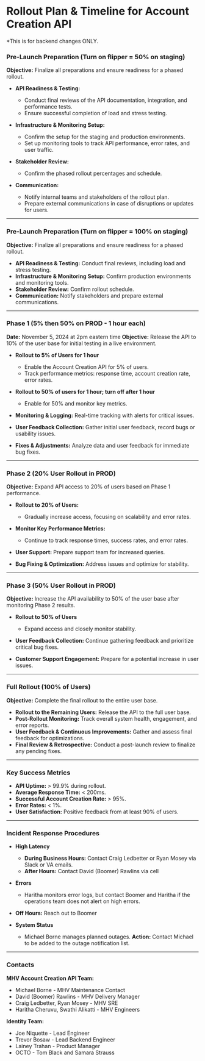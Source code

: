 # Rollout Plan & Timeline for Account Creation API
*This is for backend changes ONLY.

### Pre-Launch Preparation (Turn on flipper = 50% on staging)
**Objective:** Finalize all preparations and ensure readiness for a phased rollout.

- **API Readiness & Testing:**
  - Conduct final reviews of the API documentation, integration, and performance tests.
  - Ensure successful completion of load and stress testing.

- **Infrastructure & Monitoring Setup:**
  - Confirm the setup for the staging and production environments.
  - Set up monitoring tools to track API performance, error rates, and user traffic.

- **Stakeholder Review:**
  - Confirm the phased rollout percentages and schedule.

- **Communication:**
  - Notify internal teams and stakeholders of the rollout plan.
  - Prepare external communications in case of disruptions or updates for users.

---

### Pre-Launch Preparation (Turn on flipper = 100% on staging)
**Objective:** Finalize all preparations and ensure readiness for a phased rollout.

- **API Readiness & Testing:** Conduct final reviews, including load and stress testing.
- **Infrastructure & Monitoring Setup:** Confirm production environments and monitoring tools.
- **Stakeholder Review:** Confirm rollout schedule.
- **Communication:** Notify stakeholders and prepare external communications.

---

### Phase 1 (5% then 50% on PROD - 1 hour each)  
**Date:** November 5, 2024 at 2pm eastern time
**Objective:** Release the API to 10% of the user base for initial testing in a live environment.

- **Rollout to 5% of Users for 1 hour**
  - Enable the Account Creation API for 5% of users.
  - Track performance metrics: response time, account creation rate, error rates.

- **Rollout to 50% of users for 1 hour; turn off after 1 hour**
  - Enable for 50% and monitor key metrics.

- **Monitoring & Logging:** Real-time tracking with alerts for critical issues.
- **User Feedback Collection:** Gather initial user feedback, record bugs or usability issues.
- **Fixes & Adjustments:** Analyze data and user feedback for immediate bug fixes.

---

### Phase 2 (20% User Rollout in PROD)
**Objective:** Expand API access to 20% of users based on Phase 1 performance.

- **Rollout to 20% of Users:**
  - Gradually increase access, focusing on scalability and error rates.

- **Monitor Key Performance Metrics:**
  - Continue to track response times, success rates, and error rates.

- **User Support:** Prepare support team for increased queries.
- **Bug Fixing & Optimization:** Address issues and optimize for stability.

---

### Phase 3 (50% User Rollout in PROD)
**Objective:** Increase the API availability to 50% of the user base after monitoring Phase 2 results.

- **Rollout to 50% of Users**
  - Expand access and closely monitor stability.

- **User Feedback Collection:** Continue gathering feedback and prioritize critical bug fixes.
- **Customer Support Engagement:** Prepare for a potential increase in user issues.

---

### Full Rollout (100% of Users)
**Objective:** Complete the final rollout to the entire user base.

- **Rollout to the Remaining Users:** Release the API to the full user base.
- **Post-Rollout Monitoring:** Track overall system health, engagement, and error reports.
- **User Feedback & Continuous Improvements:** Gather and assess final feedback for optimizations.
- **Final Review & Retrospective:** Conduct a post-launch review to finalize any pending fixes.

---

### Key Success Metrics
- **API Uptime:** > 99.9% during rollout.
- **Average Response Time:** < 200ms.
- **Successful Account Creation Rate:** > 95%.
- **Error Rates:** < 1%.
- **User Satisfaction:** Positive feedback from at least 90% of users.

---

### Incident Response Procedures
- **High Latency**
  - **During Business Hours:** Contact Craig Ledbetter or Ryan Mosey via Slack or VA emails.
  - **After Hours:** Contact David (Boomer) Rawlins via cell 

- **Errors**
  - Haritha monitors error logs, but contact Boomer and Haritha if the operations team does not alert on high errors.

- **Off Hours:** Reach out to Boomer 

- **System Status**
  - Michael Borne manages planned outages. **Action:** Contact Michael to be added to the outage notification list.

---

### Contacts
**MHV Account Creation API Team:**
- Michael Borne - MHV Maintenance Contact
- David (Boomer) Rawlins - MHV Delivery Manager
- Craig Ledbetter, Ryan Mosey - MHV SRE
- Haritha Cheruvu, Swathi Alikatti - MHV Engineers

**Identity Team:**
- Joe Niquette - Lead Engineer
- Trevor Bosaw - Lead Backend Engineer
- Lainey Trahan - Product Manager
- OCTO - Tom Black and Samara Strauss
